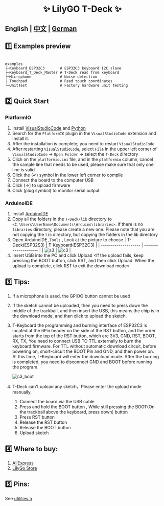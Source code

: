 <h1 align = "center">✨ LilyGO T-Deck  ✨</h1>

## **English | [中文](README_CN.MD) | [German](README_DE)** 



## 1️⃣ Examples preview

````

examples 
├─Keyboard_ESP32C3       # ESP32C3 keyboard I2C slave
├─Keyboard_T_Deck_Master # T-Deck read from keyboard
├─Microphone             # Noise detection  
├─Touchpad               # Read touch coordinates 
└─UnitTest               # Factory hardware unit testing           

````

## 2️⃣ Quick Start

### PlatformIO

1. Install [VisualStudioCode](https://code.visualstudio.com/) and [Python](https://www.python.org/)
2. Search for the `PlatformIO` plugin in the `VisualStudioCode` extension and install it.
3. After the installation is complete, you need to restart `VisualStudioCode`
4. After restarting `VisualStudioCode`, select `File` in the upper left corner of `VisualStudioCode` -> `Open Folder` -> select the `T-Deck` directory
5. Click on the `platformio.ini` file, and in the `platformio` column, cancel the sample line that needs to be used, please make sure that only one line is valid
6. Click the (✔) symbol in the lower left corner to compile
7. Connect the board to the computer USB
8. Click (→) to upload firmware
9. Click (plug symbol) to monitor serial output


### ArduinoIDE

1. Install [ArduinoIDE](https://www.arduino.cc/en/software)
2. Copy all the folders in the `T-Deck/lib` directory to `<C:\Users\UserName\Documents\Arduino\libraries>`. If there is no `libraries` directory, please create a new one. Please note that you are not copying the `lib` directory, but copying the folders in the lib directory
3. Open ArduinoIDE  ,`Tools` , Look at the picture to choose
    | T-Deck(ESP32S3)      | T-Keyboard(ESP32C3)  |
    | -------------------- | -------------------- |
    | ![s3](images/s3.jpg) | ![c3](images/c3.jpg) |
4. Insert USB into the PC and click Upload <If the upload fails, keep pressing the BOOT button, click RST, and then click Upload. When the upload is complete, click RST to exit the download mode>

## 3️⃣ Tips:

1. If a microphone is used, the GPIOO button cannot be used
2. If the sketch cannot be uploaded, then you need to press down the middle of the trackball, and then insert the USB, this means the chip is in the download mode, and then click to upload the sketch.
3. T-Keyboard the programming and burning interface of ESP32C3 is located at the 6Pin header on the side of the RST button, and the order starts from the top of the RST button, which are 3V3, GND, RST, BOOT, RX, TX, You need to connect USB TO TTL externally to burn the keyboard firmware. For TTL without automatic download circuit, before powering on, short-circuit the BOOT Pin and GND, and then power on. At this time, T-Keyboard will enter the download mode. After the burning is completed, you need to disconnect GND and BOOT before running the program.

   ![c3_boot](images/c3_boot.jpg)

4. T-Deck can't upload any sketch，Please enter the upload mode manually.
   1. Connect the board via the USB cable
   2. Press and hold the BOOT button , While still pressing the BOOT(On the trackball above the keyboard, press down) button
   3. Press RST button
   4. Release the RST button
   5. Release the BOOT button
   6. Upload sketch

## 4️⃣ Where to buy:

1. [AliExpress](https://www.aliexpress.com/item/1005005692235592.html)
2. [LilyGo Store](https://www.lilygo.cc/products/t-deck)



## 5️⃣ Pins:

See [utilities.h](./examples//UnitTest//utilities.h)
